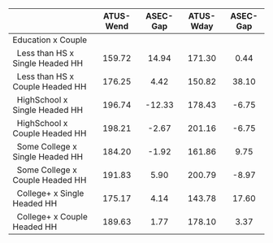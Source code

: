 
|                      |    ATUS-Wend |     ASEC-Gap |    ATUS-Wday |     ASEC-Gap |
| -------------------- | :----------: | :----------: | :----------: | :----------: |
| Education x Couple   |              |              |              |              |
| &nbsp;&nbsp;Less than HS x Single Headed HH |       159.72 |        14.94 |       171.30 |         0.44 |
| &nbsp;&nbsp;Less than HS x Couple Headed HH |       176.25 |         4.42 |       150.82 |        38.10 |
| &nbsp;&nbsp;HighSchool x Single Headed HH |       196.74 |       -12.33 |       178.43 |        -6.75 |
| &nbsp;&nbsp;HighSchool x Couple Headed HH |       198.21 |        -2.67 |       201.16 |        -6.75 |
| &nbsp;&nbsp;Some College x Single Headed HH |       184.20 |        -1.92 |       161.86 |         9.75 |
| &nbsp;&nbsp;Some College x Couple Headed HH |       191.83 |         5.90 |       200.79 |        -8.97 |
| &nbsp;&nbsp;College+ x Single Headed HH |       175.17 |         4.14 |       143.78 |        17.60 |
| &nbsp;&nbsp;College+ x Couple Headed HH |       189.63 |         1.77 |       178.10 |         3.37 |

